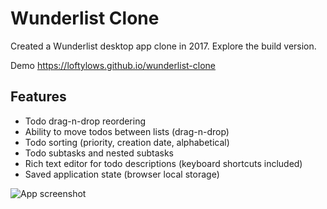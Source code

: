 # Wunderlist Clone

Created a Wunderlist desktop app clone in 2017. Explore the build version.

Demo <https://loftylows.github.io/wunderlist-clone>

## Features

- Todo drag-n-drop reordering
- Ability to move todos between lists (drag-n-drop)
- Todo sorting (priority, creation date, alphabetical)
- Todo subtasks and nested subtasks
- Rich text editor for todo descriptions (keyboard shortcuts included)
- Saved application state (browser local storage)

![App screenshot](/app-screenshot.png)
